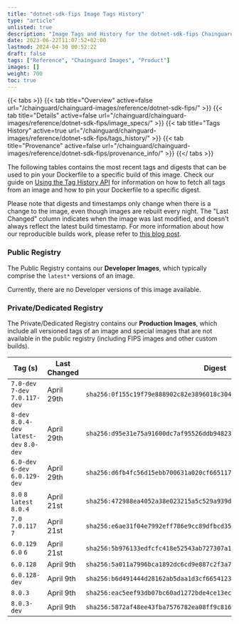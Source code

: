 ```yaml
---
title: "dotnet-sdk-fips Image Tags History"
type: "article"
unlisted: true
description: "Image Tags and History for the dotnet-sdk-fips Chainguard Image"
date: 2023-06-22T11:07:52+02:00
lastmod: 2024-04-30 00:52:22
draft: false
tags: ["Reference", "Chainguard Images", "Product"]
images: []
weight: 700
toc: true
---
```


{{< tabs >}}
{{< tab title="Overview" active=false url="/chainguard/chainguard-images/reference/dotnet-sdk-fips/" >}}
{{< tab title="Details" active=false url="/chainguard/chainguard-images/reference/dotnet-sdk-fips/image_specs/" >}}
{{< tab title="Tags History" active=true url="/chainguard/chainguard-images/reference/dotnet-sdk-fips/tags_history/" >}}
{{< tab title="Provenance" active=false url="/chainguard/chainguard-images/reference/dotnet-sdk-fips/provenance_info/" >}}
{{</ tabs >}}

The following tables contains the most recent tags and digests that can be used to pin your Dockerfile to a specific build of this image. Check our guide on [Using the Tag History API](/chainguard/chainguard-images/using-the-tag-history-api/) for information on how to fetch all tags from an image and how to pin your Dockerfile to a specific digest.

Please note that digests and timestamps only change when there is a change to the image, even though images are rebuilt every night. The "Last Changed" column indicates when the image was last modified, and doesn't always reflect the latest build timestamp. For more information about how our reproducible builds work, please refer to [this blog post](https://www.chainguard.dev/unchained/reproducing-chainguards-reproducible-image-builds).

### Public Registry
The Public Registry contains our **Developer Images**, which typically comprise the `latest*` versions of an image.

Currently, there are no Developer versions of this image available.

### Private/Dedicated Registry
The Private/Dedicated Registry contains our **Production Images**, which include all versioned tags of an image and special images that are not available in the public registry (including FIPS images and other custom builds).

| Tag (s)                                     | Last Changed | Digest                                                                    |
|---------------------------------------------|--------------|---------------------------------------------------------------------------|
|  `7.0-dev` `7-dev` `7.0.117-dev`            | April 29th   | `sha256:0f155c19f79e888902c82e3896018c3048b100f78818779eeab11dc246a134a9` |
|  `8-dev` `8.0.4-dev` `latest-dev` `8.0-dev` | April 29th   | `sha256:d95e31e75a91600dc7af95526ddb948230f4b044cb4f1913c9d553fc8d451e6b` |
|  `6.0-dev` `6-dev` `6.0.129-dev`            | April 29th   | `sha256:d6fb4fc56d15ebb700631a020cf66511774305c026e7452f382bb41fca9773b1` |
|  `8.0` `8` `latest` `8.0.4`                 | April 21st   | `sha256:472988ea4052a38e023215a5c529a939d9feedc18cfc218a655403af9d281777` |
|  `7.0` `7.0.117` `7`                        | April 21st   | `sha256:e6ae31f04e7992eff786e9cc89dfbcd3557ccbbc2b29d13161a241b3aa268a8f` |
|  `6.0.129` `6.0` `6`                        | April 21st   | `sha256:5b976133edfcfc418e52543ab727307a1dbe540478c60740391062ff36e553f6` |
|  `6.0.128`                                  | April 9th    | `sha256:5a011a7996bca1892dc6cd9e887c2f3a77cef5cd11ebb97233be3b4f1bc8b370` |
|  `6.0.128-dev`                              | April 9th    | `sha256:b6d491444d28162ab5daa1d3cf66541230120800e139c68a1d91638c8a11efbe` |
|  `8.0.3`                                    | April 9th    | `sha256:eac5eef93db07bc60ad1272bde4ce13ecad39ce9dd59ab240679e3d1250aca2b` |
|  `8.0.3-dev`                                | April 9th    | `sha256:5872af48ee43fba7576782ea08ff9c816fc9aee94e90017480e1a8faf0ca578c` |

